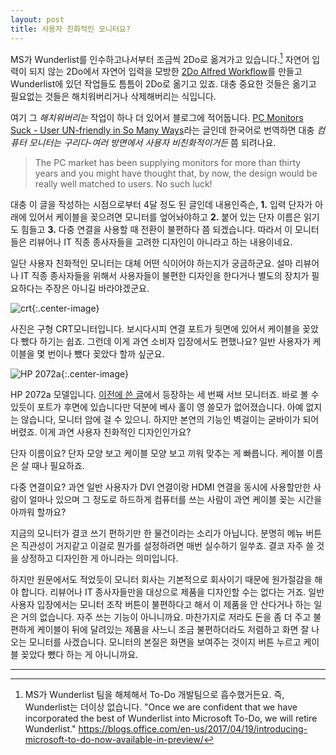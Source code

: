 ```yaml
---
layout: post
title: 사용자 친화적인 모니터요?
---
```


MS가 Wunderlist를 인수하고나서부터 조금씩 2Do로 옮겨가고 있습니다.[^1] 자연어 입력이 되지 않는 2Do에서 자연어 입력을 모방한 [2Do Alfred Workflow](https://canor.cf/2018/01/19/alfred-2do/)를 만들고 Wunderlist에 있던 작업들도 틈틈이  2Do로 옮기고 있죠. 대충 중요한 것들은 옮기고 필요없는 것들은 해치워버리거나 삭제해버리는 식입니다.

[^1]: MS가 Wunderlist 팀을 해체해서 To-Do 개발팀으로 흡수했거든요. 즉, Wunderlist는 더이상 없습니다. "Once we are confident that we have incorporated the best of Wunderlist into Microsoft To-Do, we will retire Wunderlist." https://blogs.office.com/en-us/2017/04/19/introducing-microsoft-to-do-now-available-in-preview/

여기 그 *해치워버리는* 작업이 하나 더 있어서 블로그에 적어둡니다. [PC Monitors Suck - User UN-friendly in So Many Ways](https://www.displaydaily.com/article/display-daily/pc-monitors-suck-user-un-friendly-in-so-many-ways)라는 글인데 한국어로 번역하면 대충 *컴퓨터 모니터는 구리다-여러 방면에서 사용자 비친화적이거든* 쯤 되려나요.

> The PC market has been supplying monitors for more than thirty years and you might have thought that, by now, the design would be really well matched to users. No such luck!

대충 이 글을 작성하는 시점으로부터 4달 정도 된 글인데 내용인즉슨, **1\.** 입력 단자가 아래에 있어서 케이블을 꽂으려면 모니터를 엎어놔야하고 **2\.** 붙어 있는 단자 이름은 읽기도 힘들고 **3\.** 다중 연결을 사용할 때 전환이 불편하다 쯤 되겠습니다. 따라서 이 모니터들은 리뷰어나 IT 직종 종사자들을 고려한 디자인이 아니라고 하는 내용이네요.

일단 사용자 친화적인 모니터는 대체 어떤 식이어야 하는지가 궁금하군요. 설마 리뷰어나 IT 직종 종사자들을 위해서 사용자들이 불편한 디자인을 한다거나 별도의 장치가 필요하다는 주장은 아니길 바라야겠군요.

![crt](http://img.danawa.com/images/descFiles/3/888/2887312_3_1428539713.jpg){:.center-image}

사진은 구형 CRT모니터입니다. 보시다시피 연결 포트가 뒷면에 있어서 케이블을 꽂았다 뺐다 하기는 쉽죠. 그런데 이게 과연 소비자 입장에서도 편했나요? 일반 사용자가 케이블을 몇 번이나 뺐다 꽂았다 할까 싶군요.

![HP 2072a](http://product-images.www8-hp.com/digmedialib/prodimg/lowres/c03346697.png){:.center-image}

HP 2072a 모델입니다. [이전에 쓴 글](https://canor.cf/2018/02/06/듀얼모니터-한-화면만-미러링하기/)에서 등장하는 세 번째 서브 모니터죠. 바로 볼 수 있듯이 포트가 후면에 있습니다만 덕분에 베사 홀이 영 쓸모가 없어졌습니다. 아예 없지는 않습니다, 모니터 암에 걸 수 있으니. 하지만 본연의 기능인 벽걸이는 굳바이가 되어버렸죠. 이게 과연 사용자 친화적인 디자인인가요?

단자 이름이요? 단자 모양 보고 케이블 모양 보고 끼워 맞추는 게 빠릅니다. 케이블 이름은 살 때나 필요하죠.

다중 연결이요? 과연 일반 사용자가 DVI 연결이랑 HDMI 연결을 동시에 사용할만한 사람이 얼마나 있으며 그 정도로 하드하게 컴퓨터를 쓰는 사람이 과연 케이블 꽂는 시간을 아까워 할까요?

지금의 모니터가 결코 쓰기 편하기만 한 물건이라는 소리가 아닙니다. 분명히 메뉴 버튼은 직관성이 거지같고 이걸로 뭔가를 설정하려면 매번 실수하기 일쑤죠. 결코 자주 쓸 것을 상정하고 디자인한 게 아니라는 의미입니다.

하지만 원문에서도 적었듯이 모니터 회사는 기본적으로 회사이기 때문에 원가절감을 해야 합니다. 리뷰어나 IT 종사자들만을 대상으로 제품을 디자인할 수는 없다는 거죠. 일반 사용자 입장에서는 모니터 조작 버튼이 불편하다고 해서 이 제품을 안 산다거나 하는 일은 거의 없습니다. 자주 쓰는 기능이 아니니까요. 마찬가지로 저라도 돈을 좀 더 주고 불편하게 케이블이 뒤에 달려있는 제품을 사느니 조금 불편하더라도 저렴하고 화면 잘 나오는 모니터를 사겠습니다. 모니터의 본질은 화면을 보여주는 것이지 버튼 누르고 케이블 꽂았다 뺐다 하는 게 아니니까요.

------

